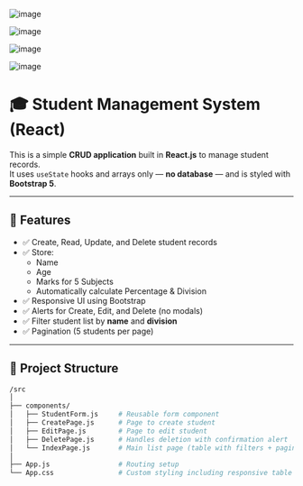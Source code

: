 ![image](https://github.com/user-attachments/assets/876b5fec-bc79-46f3-9b36-35271c25f113)

![image](https://github.com/user-attachments/assets/4579487d-f4ba-467d-90d1-b0fa5811795a)

![image](https://github.com/user-attachments/assets/2da39427-cf08-4286-a615-de30178cce2a)

![image](https://github.com/user-attachments/assets/b950ed03-c162-41a3-9d6c-56f73e1a8b69)

# 🎓 Student Management System (React)

This is a simple **CRUD application** built in **React.js** to manage student records.  
It uses `useState` hooks and arrays only — **no database** — and is styled with **Bootstrap 5**.

---

## 🚀 Features

- ✅ Create, Read, Update, and Delete student records
- ✅ Store:
  - Name
  - Age
  - Marks for 5 Subjects
  - Automatically calculate Percentage & Division
- ✅ Responsive UI using Bootstrap
- ✅ Alerts for Create, Edit, and Delete (no modals)
- ✅ Filter student list by **name** and **division**
- ✅ Pagination (5 students per page)

---

## 📂 Project Structure

```bash
/src
│
├── components/
│   ├── StudentForm.js     # Reusable form component
│   ├── CreatePage.js      # Page to create student
│   ├── EditPage.js        # Page to edit student
│   ├── DeletePage.js      # Handles deletion with confirmation alert
│   └── IndexPage.js       # Main list page (table with filters + pagination)
│
├── App.js                 # Routing setup
└── App.css                # Custom styling including responsive table






